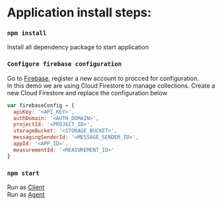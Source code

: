 # Application install steps:

### `npm install`

Install all dependency package to start application

### `Configure firebase configuration`

Go to [Firebase](https://firebase.google.com/), register a new account to procced for configuration.\
In this demo we are using Cloud Firestore to manage collections. Create a new Cloud Firestore and replace the configuration below

```js
var firebaseConfig = {
  apiKey: '<API_KEY>',
  authDomain: '<AUTH_DOMAIN>',
  projectId: '<PROJECT_ID>',
  storageBucket: '<STORAGE_BUCKET>',
  messagingSenderId: '<MESSAGE_SENDER_ID>',
  appId: '<APP_ID>',
  measurementId: '<MEASUREMENT_ID>'
}
```

### `npm start`

Run as [Client](http://localhost:8080/)\
Run as [Agent](http://localhost:8080/agent)
